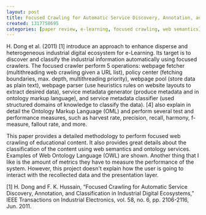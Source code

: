 ```yaml
--- 
layout: post
title: Focused Crawling for Automatic Service Discovery, Annotation, and Classification in Industrial Digital Ecosystems - Paper Review
created: 1317758695
categories: [paper review, e-learning, focused crawling, web semantics]
---
```

H. Dong et al. (2011) [1] introduce an approach to enhance disperse and heterogeneous industrial digital ecosystem for e-Learning. Its target is to discover and classify the industrial information automatically using focused crawlers. The focused crawler perform 5 operations: webpage fetcher (multithreading web crawling given a URL list), policy center  (fetching boundaries, max. depth, multithreading priority), webpage pool (store data as plain text), webpage parser (use heuristics rules on website layouts to extract desired data), service metadata generator (produce metadata and in ontology markup language), and service metadata classifier (used structured domains of knowledge to classify the data). [4] also explain in detail the Ontology Markup Language (OML) and perform several test and performance measures, such as harvest rate, precision, recall, harmony, f-measure, fallout rate, and more.

This paper provides a detailed methodology to perform focused web crawling of educational content. It also provides great details about the classification of the content using web semantics and ontology services. Examples of Web Ontology Language (OWL) are shown. Another thing that I like is the amount of metrics they have to measure the performance of the system. However, this project doesn't explain how the user is going to interact with the recollected data and the presentation layer.

[1] H. Dong and F. K. Hussain, “Focused Crawling for Automatic Service Discovery, Annotation, and Classification in Industrial Digital Ecosystems,” IEEE Transactions on Industrial Electronics, vol. 58, no. 6, pp. 2106-2116, Jun. 2011.
